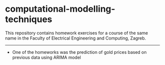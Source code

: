 # computational-modelling-techniques

This repository contains homework exercises for a course of the same name in the Faculty of Electrical Engineering and Computing, Zagreb. 

---

* One of the homeworks was the prediction of gold prices based on previous data using ARIMA model
